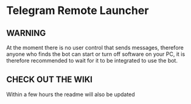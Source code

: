 # Telegram Remote Launcher
## WARNING
At the moment there is no user control that sends messages, therefore anyone who finds the bot can start or turn off software on your PC, it is therefore recommended to wait for it to be integrated to use the bot.

## CHECK OUT THE WIKI
Within a few hours the readme will also be updated
